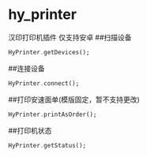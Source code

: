 # hy_printer

汉印打印机插件
仅支持安卓
##扫描设备
```dart
HyPrinter.getDevices();
```
##连接设备
```dart
HyPrinter.connect();
```
##打印安速面单(模版固定，暂不支持更改)
```dart
HyPrinter.printAsOrder();
```
##打印机状态
```dart
HyPrinter.getStatus();
```
